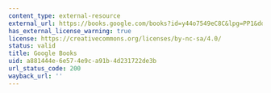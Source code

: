 ```yaml
---
content_type: external-resource
external_url: https://books.google.com/books?id=y44o7549eC8C&lpg=PP1&dq=burke%20a%20rhetoric%20of%20motives&pg=PA55#v=onepage&q&f=false
has_external_license_warning: true
license: https://creativecommons.org/licenses/by-nc-sa/4.0/
status: valid
title: Google Books
uid: a881444e-6e57-4e9c-a91b-4d231722de3b
url_status_code: 200
wayback_url: ''
---
```


